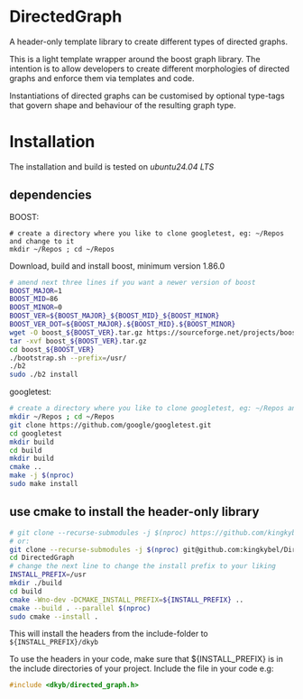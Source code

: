# DirectedGraph

A header-only template library to create different types of directed graphs.

This is a light template wrapper around the boost graph library. The intention is to allow developers to create
different morphologies of directed graphs and enforce them via templates and code.

Instantiations of directed graphs can be customised by optional type-tags that govern shape and behaviour of the
resulting graph type.

# Installation

The installation and build is tested on *ubuntu24.04 LTS*

## dependencies

BOOST:

```
# create a directory where you like to clone googletest, eg: ~/Repos and change to it
mkdir ~/Repos ; cd ~/Repos
```

Download, build and install boost, minimum version 1.86.0

```bash
# amend next three lines if you want a newer version of boost
BOOST_MAJOR=1
BOOST_MID=86
BOOST_MINOR=0
BOOST_VER=${BOOST_MAJOR}_${BOOST_MID}_${BOOST_MINOR}
BOOST_VER_DOT=${BOOST_MAJOR}.${BOOST_MID}.${BOOST_MINOR}
wget -O boost_${BOOST_VER}.tar.gz https://sourceforge.net/projects/boost/files/boost/${BOOST_VER_DOT}/boost_${BOOST_VER}.tar.gz/download
tar -xvf boost_${BOOST_VER}.tar.gz
cd boost_${BOOST_VER}
./bootstrap.sh --prefix=/usr/
./b2
sudo ./b2 install
```

googletest:

```bash
# create a directory where you like to clone googletest, eg: ~/Repos and change to it
mkdir ~/Repos ; cd ~/Repos
git clone https://github.com/google/googletest.git
cd googletest
mkdir build
cd build
mkdir build
cmake ..
make -j $(nproc)
sudo make install
```

## use cmake to install the header-only library

```bash
# git clone --recurse-submodules -j $(nproc) https://github.com/kingkybel/DirectedGraph.git
# or:
git clone --recurse-submodules -j $(nproc) git@github.com:kingkybel/DirectedGraph.git
cd DirectedGraph
# change the next line to change the install prefix to your liking
INSTALL_PREFIX=/usr
mkdir ./build
cd build
cmake -Wno-dev -DCMAKE_INSTALL_PREFIX=${INSTALL_PREFIX} ..
cmake --build . --parallel $(nproc)
sudo cmake --install .
```

This will install the headers from the include-folder to `${INSTALL_PREFIX}/dkyb`

To use the headers in your code, make sure that ${INSTALL_PREFIX} is in the include directories of your project.
Include the file in your code e.g:

```c++
#include <dkyb/directed_graph.h>
```
